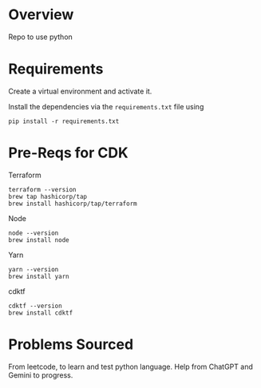 # Overview

Repo to use python

# Requirements

Create a virtual environment and activate it.

Install the dependencies via the `requirements.txt` file using 
```commandline
pip install -r requirements.txt
```

# Pre-Reqs for CDK

Terraform
```commandline
terraform --version
brew tap hashicorp/tap
brew install hashicorp/tap/terraform
```

Node
```commandline
node --version
brew install node
```

Yarn
```commandline
yarn --version
brew install yarn
```

cdktf
```commandline
cdktf --version
brew install cdktf
```

# Problems Sourced

From leetcode, to learn and test python language. Help from ChatGPT and Gemini to progress.